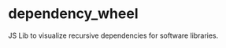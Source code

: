 dependency_wheel
================

JS Lib to visualize recursive dependencies for software libraries. 